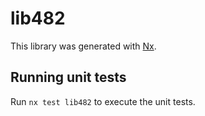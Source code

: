 # lib482

This library was generated with [Nx](https://nx.dev).

## Running unit tests

Run `nx test lib482` to execute the unit tests.
